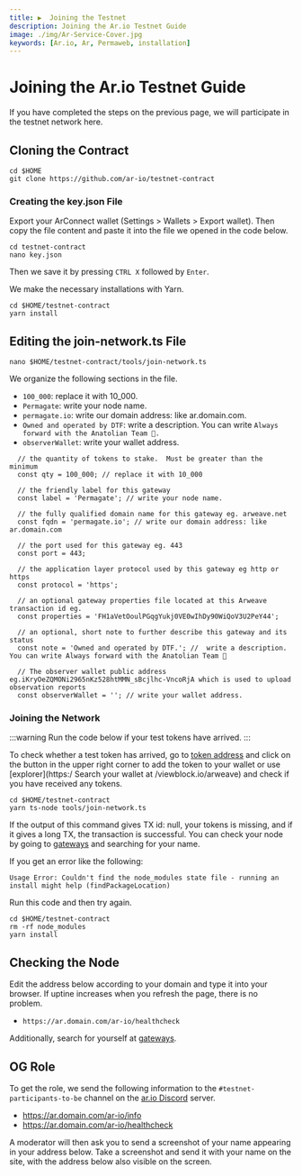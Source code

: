 ```yaml
---
title: ▶️  Joining the Testnet
description: Joining the Ar.io Testnet Guide
image: ./img/Ar-Service-Cover.jpg
keywords: [Ar.io, Ar, Permaweb, installation]
---
```


# Joining the Ar.io Testnet Guide

If you have completed the steps on the previous page, we will participate in the testnet network here.

## Cloning the Contract

```shell
cd $HOME
git clone https://github.com/ar-io/testnet-contract
```

### Creating the key.json File

Export your ArConnect wallet (Settings > Wallets > Export wallet). Then copy the file content and paste it into the file we opened in the code below.

```shell
cd testnet-contract
nano key.json
```
Then we save it by pressing `CTRL X` followed by `Enter`.


We make the necessary installations with Yarn.
```shell
cd $HOME/testnet-contract
yarn install
```

## Editing the join-network.ts File
```shell
nano $HOME/testnet-contract/tools/join-network.ts 
```
We organize the following sections in the file.
* `100_000`: replace it with 10_000.
* `Permagate`: write your node name.
* `permagate.io`: write our domain address: like ar.domain.com.
* `Owned and operated by DTF`: write a description. You can write `Always forward with the Anatolian Team 🐆.`
* `observerWallet`: write your wallet address.

```shell
  // the quantity of tokens to stake.  Must be greater than the minimum
  const qty = 100_000; // replace it with 10_000 

  // the friendly label for this gateway
  const label = 'Permagate'; // write your node name.

  // the fully qualified domain name for this gateway eg. arweave.net
  const fqdn = 'permagate.io'; // write our domain address: like ar.domain.com

  // the port used for this gateway eg. 443
  const port = 443;

  // the application layer protocol used by this gateway eg http or https
  const protocol = 'https';

  // an optional gateway properties file located at this Arweave transaction id eg.
  const properties = 'FH1aVetOoulPGqgYukj0VE0wIhDy90WiQoV3U2PeY44';

  // an optional, short note to further describe this gateway and its status
  const note = 'Owned and operated by DTF.'; //  write a description. You can write Always forward with the Anatolian Team 🐆 

  // The observer wallet public address eg.iKryOeZQMONi2965nKz528htMMN_sBcjlhc-VncoRjA which is used to upload observation reports
  const observerWallet = ''; // write your wallet address.
```

### Joining the Network

:::warning
Run the code below if your test tokens have arrived.
:::

To check whether a test token has arrived, go to [token address](https://viewblock.io/arweave/contract/bLAgYxAdX2Ry-nt6aH2ixgvJXbpsEYm28NgJgyqfs-U) and click on the button in the upper right corner to add the token to your wallet or use [explorer](https:/ Search your wallet at /viewblock.io/arweave) and check if you have received any tokens.

```shell
cd $HOME/testnet-contract
yarn ts-node tools/join-network.ts
```

If the output of this command gives TX id: null, your tokens is missing, and if it gives a long TX, the transaction is successful. You can check your node by going to [gateways](https://gateways.ar-io.dev/) and searching for your name.

If you get an error like the following:

```shell
Usage Error: Couldn't find the node_modules state file - running an install might help (findPackageLocation)
```

Run this code and then try again.
```shell
cd $HOME/testnet-contract
rm -rf node_modules
yarn install
```

## Checking the Node

Edit the address below according to your domain and type it into your browser. If uptine increases when you refresh the page, there is no problem.
* `https://ar.domain.com/ar-io/healthcheck`

Additionally, search for yourself at [gateways](https://gateways.ar-io.dev/).

## OG Role

To get the role, we send the following information to the `#testnet-participants-to-be` channel on the [ar.io Discord](https://discord.gg/ApxXjvwECK) server.

* https://ar.domain.com/ar-io/info
* https://ar.domain.com/ar-io/healthcheck

A moderator will then ask you to send a screenshot of your name appearing in your address below. Take a screenshot and send it with your name on the site, with the address below also visible on the screen.
